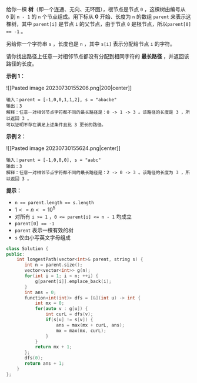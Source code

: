 给你一棵 **树**（即一个连通、无向、无环图），根节点是节点 `0` ，这棵树由编号从`0` 到 `n - 1` 的 `n` 个节点组成。用下标从 **0** 开始、长度为 `n` 的数组 `parent` 来表示这棵树，其中 `parent[i]` 是节点 `i` 的父节点，由于节点 `0` 是根节点，所以`parent[0] == -1` 。

另给你一个字符串 `s` ，长度也是 `n` ，其中 `s[i]` 表示分配给节点 `i` 的字符。

请你找出路径上任意一对相邻节点都没有分配到相同字符的 **最长路径** ，并返回该路径的长度。

**示例 1：**

![[Pasted image 20230730155206.png|200|center]]
```
输入：parent = [-1,0,0,1,1,2], s = "abacbe"
输出：3
解释：任意一对相邻节点字符都不同的最长路径是：0 -> 1 -> 3 。该路径的长度是 3 ，所以返回 3 。
可以证明不存在满足上述条件且比 3 更长的路径。 
```

**示例 2：**

![[Pasted image 20230730155624.png|center]]
```
输入：parent = [-1,0,0,0], s = "aabc"
输出：3
解释：任意一对相邻节点字符都不同的最长路径是：2 -> 0 -> 3 。该路径的长度为 3 ，所以返回 3 。
```

**提示：**

- `n == parent.length == s.length`
- $1 <= n <= 10^5$
- 对所有 `i >= 1` ，`0 <= parent[i] <= n - 1` 均成立
- `parent[0] == -1`
- `parent` 表示一棵有效的树
- `s` 仅由小写英文字母组成

```c++
class Solution {
public:
    int longestPath(vector<int>& parent, string s) {
       int n = parent.size();
       vector<vector<int>> g(n);
       for(int i = 1; i < n; ++i) {
           g[parent[i]].emplace_back(i);
       }
       int ans = 0;
       function<int(int)> dfs = [&](int u) -> int {
           int mx = 0;
           for(auto v : g[u]) {
               int curL = dfs(v);
               if(s[u] != s[v]) {
                   ans = max(mx + curL, ans);
                   mx = max(mx, curL);
               }
           }
           return mx + 1;
       };
       dfs(0);
       return ans + 1;
    }
};
```
